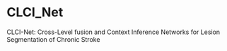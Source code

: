 # CLCI_Net
CLCI-Net: Cross-Level fusion and Context Inference Networks for Lesion Segmentation of Chronic Stroke
